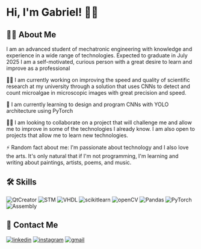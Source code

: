 
# Hi, I'm Gabriel! 👋🚀


## 👨‍💻 About Me
I am an advanced student of mechatronic engineering with knowledge and experience in a wide range of technologies.
Expected to graduate in July 2025
I am a self-motivated, curious person with a great desire to learn and improve as a professional

👩‍💻 I am currently working on improving the speed and quality of scientific research at my university through a solution that uses CNNs to detect and count microalgae in microscopic images with great precision and speed.

🧠 I am currently learning to design and program CNNs with YOLO architecture using PyTorch

👯‍♀️ I am looking to collaborate on a project that will challenge me and allow me to improve in some of the technologies I already know. I am also open to projects that allow me to learn new technologies.

⚡️ Random fact about me: I'm passionate about technology and I also love the arts. It's only natural that if I'm not programming, I'm learning and writing about paintings, artists, poems, and music.


## 🛠 Skills
![QtCreator](https://img.shields.io/badge/-QtCreator-333333?style=flat&logo=qt)
![STM](https://img.shields.io/badge/-Microcontrollers_8_&_32_bits-333333?style=flat&logo=stmicroelectronics&logoColor=blue)
![VHDL](https://img.shields.io/badge/-Intel_Quartus_ii_(VHDL)-333333?style=flat&logo=intel)
![scikitlearn](https://img.shields.io/badge/-Scikit_learn-333333?style=flat&logo=scikitlearn)
![openCV](https://img.shields.io/badge/-Open_CV-333333?style=flat&logo=opencv)
![Pandas](https://img.shields.io/badge/-Pandas-333333?style=flat&logo=pandas)
![PyTorch](https://img.shields.io/badge/-PyTorch-333333?style=flat&logo=pytorch)
![Assembly](https://img.shields.io/badge/-Assembly-333333?style=flat&logo=assemblyscript)

## 🔗 Contact Me
[![linkedin](https://img.shields.io/badge/linkedin-0A66C2?style=for-the-badge&logo=linkedin&logoColor=white)](https://www.linkedin.com/cenciarinigabriel)
[![instagram](https://img.shields.io/badge/instagram-black?style=for-the-badge&logo=instagram)](https://www.instagram.com/gabicenciarini/)
[![gmail](https://img.shields.io/badge/Gmail-white?style=for-the-badge&logo=gmail)](mailto:cenciariniag@gmail.com)

